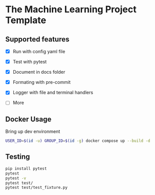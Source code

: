# The Machine Learning Project Template 


## Supported features

- [x] Run with config yaml file
- [x] Test with pytest
- [x] Document in docs folder
- [x] Formating with pre-commit
- [x] Logger with file and terminal handlers
- [ ] More


## Docker Usage

Bring up dev environment 

```bash
USER_ID=$(id -u) GROUP_ID=$(id -g) docker compose up --build -d
```

## Testing

```bash
pip install pytest
pytest 
pytest -v 
pytest test/
pytest test/test_fixture.py
```